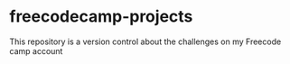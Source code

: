 # freecodecamp-projects
This repository is a version control about the challenges on my Freecode camp account

